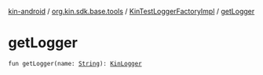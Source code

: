 [kin-android](../../index.md) / [org.kin.sdk.base.tools](../index.md) / [KinTestLoggerFactoryImpl](index.md) / [getLogger](./get-logger.md)

# getLogger

`fun getLogger(name: `[`String`](https://kotlinlang.org/api/latest/jvm/stdlib/kotlin/-string/index.html)`): `[`KinLogger`](../-kin-logger/index.md)
